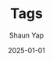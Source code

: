 ---
title: "Tags"
date: 2025-01-01
author: "Shaun Yap"
description: "List of keywords appearing in Shaun Yap's articles and projects"
layout: "terms"
---